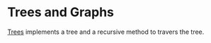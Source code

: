 # Trees and Graphs

[Trees](./tree/tree/Tree.cpp) implements a tree and a recursive method to travers the tree.
